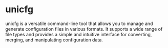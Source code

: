 # unicfg
unicfg is a versatile command-line tool that allows you to manage and generate configuration files in various formats. It supports a wide range of file types and provides a simple and intuitive interface for converting, merging, and manipulating configuration data.
